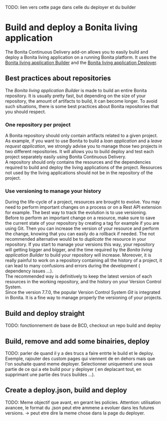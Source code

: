 TODO: lien vers cette page dans celle du deployer et du builder

# Build and deploy a Bonita living application
The Bonita Continuous Delivery add-on  allows you to easily build and deploy a Bonita living application on a running Bonita platform. It uses the [Bonita living application Builder](livingapp_build.md) and the [Bonita living application Deployer](livingapp_deploy.md).  


##   Best practices about repositories

The _Bonita living application Builder_ is made to build an entire Bonita repository.  It is usually pretty fast, but depending on the size of your repository, the amount of artifacts to build, it can become longer. To avoid such situations, there is some best practices about Bonita repositories that you should respect.  

### One repository per project
A Bonita repository should only contain artifacts related to a given project.  
As example, if you want to use Bonita to build a _loan application_ and a _leave request application_, we strongly advise you to manage those two projects in two different repositories. It will allows you to build deploy and test each project separately easily using Bonita Continuous Delivery.  
A repository should only contains the resources and the dependencies required to build and deploy the living applications of the project. Resources not used by the living applications should not be in the repository of the project. 

### Use versioning to manage your history
During the life-cycle of a project, resources are brought to evolve. You may need to perform important changes on a process or on a Rest API extension for example. The best way to track the evolution is to use versioning.  
Before to perform an important change on a resource, make sure to save the current state of your repository by creating a tag for example if you are using Git. Then you can increase the version of your resource and perform the change, knowing that you can easily do a rollback if needed.
The not recommended alternative would be to _duplicate_ the resource in your repository. If you start to manage your versions this way, your repository will getting bigger and bigger, and the time required by the _Bonita living application Builder_ to build your repository will increase. Moreover, it is really painful to work on a repository containing all the history of a project, it can lead to many confusions and errors during the development ( dependency issues ...).  
The recommended way is definitively to  keep the latest version of each resources in the working repository, and the history on your Version Control System.  
Since the version 7.7.0, the popular Version Control System _Git_ is integrated in Bonita. It is a fine way to manage properly the versioning of your projects. 

##   Build and deploy straight

TODO: fonctionnement de base de BCD, checkout un repo build and deploy

##   Build, remove and add some binairies, deploy

TODO: parler de quand il y a des trucs a faire entrte le build et le deploy. Exemple, rajouter des custom pages qui viennent de en dehors mais que l'on souhaite quand meme deployer. Selectionner uniquement une sous partie de ce qui a ete build pour y deployer ( en deplacant tout, en supprimant une partie des trucs buildes ...). 

##   Create a deploy.json, build and deploy

TODO: Meme objectif que avant, en gerant les policies. Attention: utilisation avancee, le format du .json peut etre ammene a evoluer dans les futures versions. -> peut etre dire la meme chose dans la page du deployer.